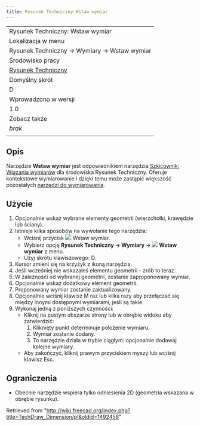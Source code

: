 ```yaml
---
title: Rysunek Techniczny Wstaw wymiar
---
```

|  |
| --- |
| Rysunek Techniczny: Wstaw wymiar |
| Lokalizacja w menu |
| Rysunek Techniczny → Wymiary → Wstaw wymiar |
| Środowisko pracy |
| [Rysunek Techniczny](/TechDraw_Workbench/pl "TechDraw Workbench/pl") |
| Domyślny skrót |
| D |
| Wprowadzono w wersji |
| 1.0 |
| Zobacz także |
| *brak* |
|  |

## Opis

Narzędzie **Wstaw wymiar** jest odpowiednikiem narzędzia [Szkicownik: Wiązania wymiarów](/Sketcher_Dimension/pl "Sketcher Dimension/pl") dla środowiska Rysunek Techniczny. Oferuje kontekstowe wymiarowanie i dzięki temu może zastąpić większość pozostałych [narzędzi do wymiarowania](/TechDraw_Workbench/pl#Wymiary "TechDraw Workbench/pl").

## Użycie

1. Opcjonalnie wskaż wybrane elementy geometrii (wierzchołki, krawędzie lub ściany).
2. Istnieje kilka sposobów na wywołanie tego narzędzia:
   * Wciśnij przycisk ![](/images/TechDraw_Dimension.svg) Wstaw wymiar.
   * Wybierz opcję **Rysunek Techniczny → Wymiary → ![](/images/TechDraw_Dimension.svg) Wstaw wymiar** z menu.
   * Użyj skrótu klawiszowego: D.
3. Kursor zmieni się na krzyżyk z ikoną narzędzia.
4. Jeśli wcześniej nie wskazałeś elementu geometrii - zrób to teraz.
5. W zależności od wybranej geometrii, zostanie zaproponowany wymiar.
6. Opcjonalnie wskaż dodatkowy element geometrii.
7. Proponowany wymiar zostanie zaktualizowany.
8. Opcjonalnie wciśnij klawisz M raz lub kilka razy aby przełączać się między innymi dostępnymi wymiarami, jeśli są takie.
9. Wykonaj jedną z poniższych czynności:
   * Kliknij na pustym obszarze strony lub w obrębie widoku aby zatwierdzić:
     1. Kliknięty punkt determinuje położenie wymiaru.
     2. Wymiar zostanie dodany.
     3. To narzędzie działa w trybie ciągłym: opcjonalnie dodawaj kolejne wymiary.
   * Aby zakończyć, kliknij prawym przyciskiem myszy lub wciśnij klawisz Esc.

## Ograniczenia

* Obecnie narzędzie wspiera tylko odniesienia 2D (geometria wskazana w obrębie rysunku).

Retrieved from "<http://wiki.freecad.org/index.php?title=TechDraw_Dimension/pl&oldid=1492458>"